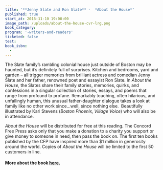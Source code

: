 ```yaml
---
title: '**Jenny Slate and Ron Slate** -  *About the House*'
published: true
start_at: 2016-11-10 19:00:00
image_path: /uploads/about-the-house-cvr-lrg.png
book_category:
program: '-writers-and-readers'
ticketed: false
test:
book_isbn:
  -
---
```



The Slate family’s rambling colonial house just outside of Boston may be haunted, but it’s definitely full of surprises. Kitchen and bedrooms, yard and garden – all trigger memories from brilliant actress and comedian Jenny Slate and her father, renowned poet and essayist Ron Slate. In *About the House*, the Slates share their family stories, memories, quirks, and confessions in a singular collection of stories, essays, and poems that range from profound to profane. Remarkably touching, often hilarious, and unfailingly human, this unusual father-daughter dialogue takes a look at family like no other work since…well, since nothing else. &nbsp;Beautifully illustrated by Karl Stevens (*Boston Phoenix, Village Voice*) who will also be in attendance.&nbsp;

*About the House* will be distributed for free at this reading. The Concord Free Press asks only that you make a donation to a charity you support or give money to someone in need, then pass the book on. The first ten books published by the CFP have inspired more than $1 million in generosity around the world. Copies of *About the House* will be limited to the first 50 customers in line.

#### More about the book [here.](http://www.concordfreepress.com/about-the-house/)